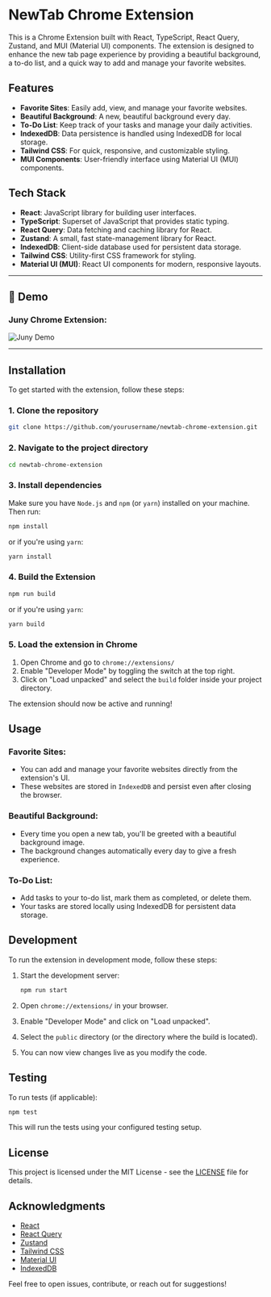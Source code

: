 # NewTab Chrome Extension

This is a Chrome Extension built with React, TypeScript, React Query, Zustand, and MUI (Material UI) components. The extension is designed to enhance the new tab page experience by providing a beautiful background, a to-do list, and a quick way to add and manage your favorite websites.

## Features

- **Favorite Sites**: Easily add, view, and manage your favorite websites.
- **Beautiful Background**: A new, beautiful background every day.
- **To-Do List**: Keep track of your tasks and manage your daily activities.
- **IndexedDB**: Data persistence is handled using IndexedDB for local storage.
- **Tailwind CSS**: For quick, responsive, and customizable styling.
- **MUI Components**: User-friendly interface using Material UI (MUI) components.

## Tech Stack

- **React**: JavaScript library for building user interfaces.
- **TypeScript**: Superset of JavaScript that provides static typing.
- **React Query**: Data fetching and caching library for React.
- **Zustand**: A small, fast state-management library for React.
- **IndexedDB**: Client-side database used for persistent data storage.
- **Tailwind CSS**: Utility-first CSS framework for styling.
- **Material UI (MUI)**: React UI components for modern, responsive layouts.

---

## 📸 Demo

### Juny Chrome Extension:

![Juny Demo](public/juny-screen.png)

---

## Installation

To get started with the extension, follow these steps:

### 1. Clone the repository

```bash
git clone https://github.com/yourusername/newtab-chrome-extension.git
```

### 2. Navigate to the project directory

```bash
cd newtab-chrome-extension
```

### 3. Install dependencies

Make sure you have `Node.js` and `npm` (or `yarn`) installed on your machine. Then run:

```bash
npm install
```

or if you're using `yarn`:

```bash
yarn install
```

### 4. Build the Extension

```bash
npm run build
```

or if you're using `yarn`:

```bash
yarn build
```

### 5. Load the extension in Chrome

1. Open Chrome and go to `chrome://extensions/`
2. Enable "Developer Mode" by toggling the switch at the top right.
3. Click on "Load unpacked" and select the `build` folder inside your project directory.

The extension should now be active and running!

## Usage

### Favorite Sites:

- You can add and manage your favorite websites directly from the extension's UI.
- These websites are stored in `IndexedDB` and persist even after closing the browser.

### Beautiful Background:

- Every time you open a new tab, you'll be greeted with a beautiful background image.
- The background changes automatically every day to give a fresh experience.

### To-Do List:

- Add tasks to your to-do list, mark them as completed, or delete them.
- Your tasks are stored locally using IndexedDB for persistent data storage.

## Development

To run the extension in development mode, follow these steps:

1. Start the development server:

   ```bash
   npm run start
   ```

2. Open `chrome://extensions/` in your browser.
3. Enable "Developer Mode" and click on "Load unpacked".
4. Select the `public` directory (or the directory where the build is located).
5. You can now view changes live as you modify the code.

## Testing

To run tests (if applicable):

```bash
npm test
```

This will run the tests using your configured testing setup.

## License

This project is licensed under the MIT License - see the [LICENSE](LICENSE) file for details.

## Acknowledgments

- [React](https://reactjs.org/)
- [React Query](https://react-query.tanstack.com/)
- [Zustand](https://github.com/pmndrs/zustand)
- [Tailwind CSS](https://tailwindcss.com/)
- [Material UI](https://mui.com/)
- [IndexedDB](https://developer.mozilla.org/en-US/docs/Web/API/IndexedDB_API)

Feel free to open issues, contribute, or reach out for suggestions!
